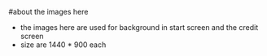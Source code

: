 #about the images here

- the images here are used for background in start screen and the credit screen
- size are 1440 * 900 each
